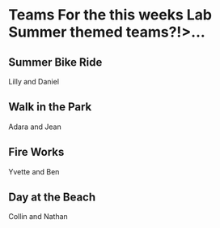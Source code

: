 # Teams For the this weeks Lab Summer themed teams?!>...

## Summer Bike Ride

Lilly and Daniel

## Walk in the Park

Adara and Jean

## Fire Works

Yvette and Ben

## Day at the Beach

Collin and Nathan

